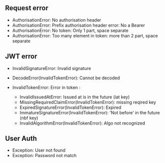 ## Request error

+ AuthorisationError: No authorisation header
+ AuthorisationError: Prefix authorisation header error: No a Bearer
+ AuthorisationError: No token: Only 1 part, space separate
+ AuthorisationError: Too many element in token: more than 2 part, space separate

## JWT error

+ InvalidSignatureError: Invalid signature

+ DecodeError(InvalidTokenError): Cannot be decoded

+ InvalidTokenError: Error in token :
    + InvalidIssuedAtError: Issued at is in the future (iat key)
    + MissingRequiredClaimError(InvalidTokenError): missing reqired key
    + ExpiredSignatureError(InvalidTokenError): Expired
    + ImmatureSignatureError(InvalidTokenError): 'Not before' in the future (nbf key)
    + InvalidAlgorithmError(InvalidTokenError): Algo not recognized

## User Auth

+ Exception: User not found
+ Exception: Password not match

